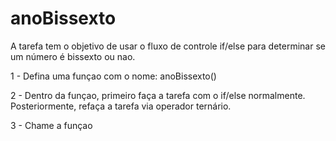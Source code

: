 # anoBissexto

A tarefa tem o objetivo de usar o fluxo de controle if/else para determinar se um número é bissexto ou nao. 

1 - Defina uma funçao com o nome: anoBissexto()

2 - Dentro da funçao, primeiro faça a tarefa com o if/else normalmente. 
Posteriormente, refaça a tarefa via operador ternário.

3 - Chame a funçao
